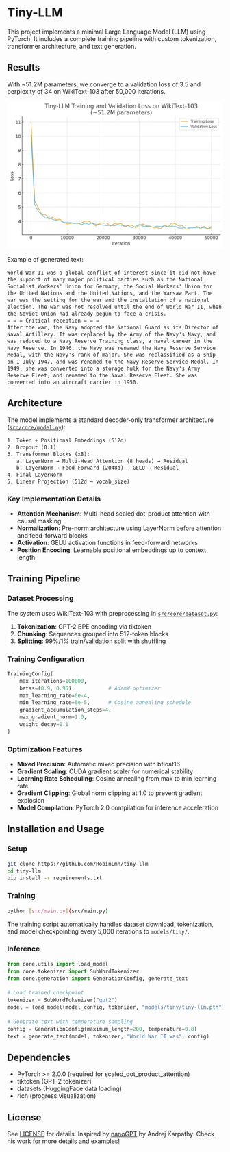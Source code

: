 # Tiny-LLM

This project implements a minimal Large Language Model (LLM) using PyTorch. It includes a complete training pipeline with custom tokenization, transformer architecture, and text generation.

## Results

With ~51.2M parameters, we converge to a validation loss of 3.5 and perplexity of 34 on WikiText-103 after 50,000 iterations.

<div align="center">
<img src="docs/tiny_llm_wt103_loss.png" width="600px" alt="Training Progress">
</div>

Example of generated text:

```
World War II was a global conflict of interest since it did not have the support of many major political parties such as the National Socialist Workers' Union for Germany, the Social Workers' Union for the United Nations and the United Nations, and the Warsaw Pact. The war was the setting for the war and the installation of a national election. The war was not resolved until the end of World War II, when the Soviet Union had already begun to face a crisis.
= = = Critical reception = = =
After the war, the Navy adopted the National Guard as its Director of Naval Artillery. It was replaced by the Army of the Navy's Navy, and was reduced to a Navy Reserve Training class, a naval career in the Navy Reserve. In 1946, the Navy was renamed the Navy Reserve Service Medal, with the Navy's rank of major. She was reclassified as a ship on 1 July 1947, and was renamed to the Navy Reserve Service Medal. In 1949, she was converted into a storage hulk for the Navy's Army Reserve Fleet, and renamed to the Naval Reserve Fleet. She was converted into an aircraft carrier in 1950.
```

## Architecture

The model implements a standard decoder-only transformer architecture ([`src/core/model.py`](src/core/model.py)):

```
1. Token + Positional Embeddings (512d)
2. Dropout (0.1)
3. Transformer Blocks (x8):
   a. LayerNorm → Multi-Head Attention (8 heads) → Residual
   b. LayerNorm → Feed Forward (2048d) → GELU → Residual
4. Final LayerNorm
5. Linear Projection (512d → vocab_size)
```

### Key Implementation Details

- **Attention Mechanism**: Multi-head scaled dot-product attention with causal masking
- **Normalization**: Pre-norm architecture using LayerNorm before attention and feed-forward blocks
- **Activation**: GELU activation functions in feed-forward networks
- **Position Encoding**: Learnable positional embeddings up to context length

## Training Pipeline

### Dataset Processing

The system uses WikiText-103 with preprocessing in [`src/core/dataset.py`](src/core/dataset.py):

1. **Tokenization**: GPT-2 BPE encoding via tiktoken
2. **Chunking**: Sequences grouped into 512-token blocks
3. **Splitting**: 99%/1% train/validation split with shuffling

### Training Configuration

```python
TrainingConfig(
    max_iterations=100000,
    betas=(0.9, 0.95),           # AdamW optimizer
    max_learning_rate=6e-4,
    min_learning_rate=6e-5,      # Cosine annealing schedule
    gradient_accumulation_steps=4,
    max_gradient_norm=1.0,
    weight_decay=0.1
)
```

### Optimization Features

- **Mixed Precision**: Automatic mixed precision with bfloat16
- **Gradient Scaling**: CUDA gradient scaler for numerical stability
- **Learning Rate Scheduling**: Cosine annealing from max to min learning rate
- **Gradient Clipping**: Global norm clipping at 1.0 to prevent gradient explosion
- **Model Compilation**: PyTorch 2.0 compilation for inference acceleration

## Installation and Usage

### Setup

```bash
git clone https://github.com/RobinLmn/tiny-llm
cd tiny-llm
pip install -r requirements.txt
```

### Training

```bash
python [src/main.py](src/main.py)
```

The training script automatically handles dataset download, tokenization, and model checkpointing every 5,000 iterations to `models/tiny/`.

### Inference

```python
from core.utils import load_model
from core.tokenizer import SubWordTokenizer
from core.generation import GenerationConfig, generate_text

# Load trained checkpoint
tokenizer = SubWordTokenizer("gpt2")
model = load_model(model_config, tokenizer, "models/tiny/tiny-llm.pth")

# Generate text with temperature sampling
config = GenerationConfig(maximum_length=200, temperature=0.8)
text = generate_text(model, tokenizer, "World War II was", config)
```

## Dependencies

- PyTorch >= 2.0.0 (required for scaled_dot_product_attention)
- tiktoken (GPT-2 tokenizer)
- datasets (HuggingFace data loading)
- rich (progress visualization)

## License

See [LICENSE](LICENSE) for details. Inspired by [nanoGPT](https://github.com/karpathy/nanoGPT) by Andrej Karpathy. Check his work for more details and examples!
